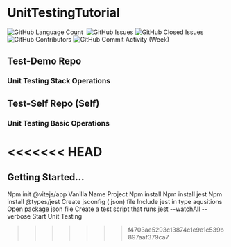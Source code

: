 # UnitTestingTutorial

<div>
<img alt="GitHub Language Count" src="https://img.shields.io/github/languages/count/andykr1k/UnitTestingTutorial?style=for-the-badge"/>
<img alt="" src="https://img.shields.io/github/repo-size/andykr1k/UnitTestingTutorial?style=for-the-badge"/>
<img alt="GitHub Issues" src="https://img.shields.io/github/issues/andykr1k/UnitTestingTutorial?style=for-the-badge"/>
<img alt="GitHub Closed Issues" src="https://img.shields.io/github/issues-closed/andykr1k/UnitTestingTutorial?style=for-the-badge"/>
<img alt="GitHub Contributors" src="https://img.shields.io/github/contributors/andykr1k/UnitTestingTutorial?style=for-the-badge"/>
<img alt="GitHub Commit Activity (Week)" src="https://img.shields.io/github/commit-activity/w/andykr1k/UnitTestingTutorial?style=for-the-badge"/>
</div>


## Test-Demo Repo
### Unit Testing Stack Operations

## Test-Self Repo (Self)
### Unit Testing Basic Operations
<<<<<<< HEAD
=======

## Getting Started...
Npm init @vitejs/app
Vanilla
Name Project
Npm install
Npm install jest
Npm install @types/jest
Create jsconfig (.json) file
Include jest in type aqusitions
Open package json file
Create a test script that runs jest --watchAll --verbose
Start Unit Testing
 
>>>>>>> f4703ae5293c13874c1e9e1c539b897aaf379ca7
